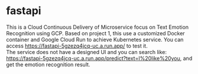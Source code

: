 # fastapi
This is a Cloud Continuous Delivery of Microservice focus on Text Emotion Recognition using GCP.
Based on project 1, this use a customized Docker container and Google Cloud Run to achieve Kubernetes service.
You can access https://fastapi-5gzezq4jcq-uc.a.run.app/ to test it.  
The service does not have a designed UI and you can search like: https://fastapi-5gzezq4jcq-uc.a.run.app/predict?text=I%20like%20you, and get the emotion recognition result.
